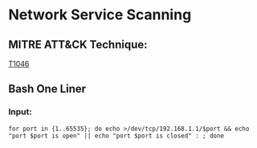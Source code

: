 # Network Service Scanning

## MITRE ATT&CK Technique:
[T1046](https://attack.mitre.org/wiki/Technique/T1046)

## Bash One Liner

### Input:

    for port in {1..65535}; do echo >/dev/tcp/192.168.1.1/$port && echo "port $port is open" || echo "port $port is closed" : ; done
